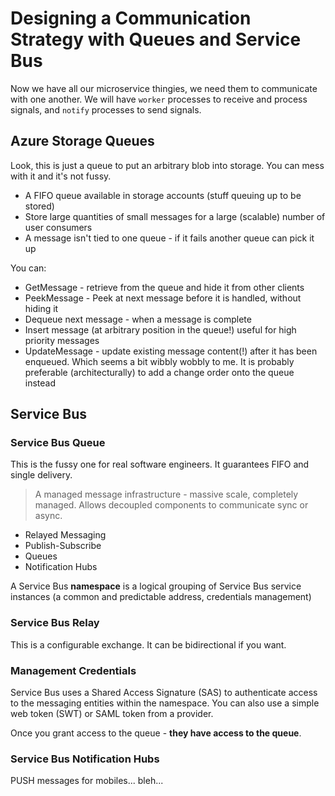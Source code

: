 # Designing a Communication Strategy with Queues and Service Bus

Now we have all our microservice thingies, we need them to communicate with one another. We will have `worker` processes to receive and process signals, and `notify` processes to send signals.

## Azure Storage Queues

Look, this is just a queue to put an arbitrary blob into storage. You can mess with it and it's not fussy.

 * A FIFO queue available in storage accounts (stuff queuing up to be stored)
 * Store large quantities of small messages for a large (scalable) number of user consumers
 * A message isn't tied to one queue - if it fails another queue can pick it up

You can:

 * GetMessage - retrieve from the queue and hide it from other clients
 * PeekMessage - Peek at next message before it is handled, without hiding it
 * Dequeue next message - when a message is complete
 * Insert message (at arbitrary position in the queue!) useful for high priority messages
 * UpdateMessage - update existing message content(!) after it has been enqueued. Which seems a bit wibbly wobbly to me. It is probably preferable (architecturally) to add a change order onto the queue instead


## Service Bus

### Service Bus Queue

This is the fussy one for real software engineers. It guarantees FIFO and single delivery.

 > A managed message infrastructure - massive scale, completely managed. Allows decoupled components to communicate sync or async.

* Relayed Messaging
* Publish-Subscribe
* Queues
* Notification Hubs

A Service Bus **namespace** is a logical grouping of Service Bus service instances (a common and predictable address, credentials management)

### Service Bus Relay

This is a configurable exchange. It can be bidirectional if you want.

### Management Credentials

Service Bus uses a Shared Access Signature (SAS) to authenticate access to the messaging entities within the namespace. You can also use a simple web token (SWT) or SAML token from a provider.

Once you grant access to the queue - **they have access to the queue**.

### Service Bus Notification Hubs

PUSH messages for mobiles... bleh...





